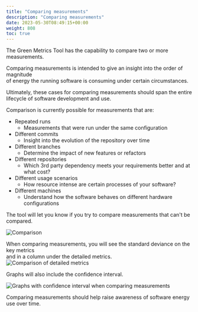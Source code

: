 ```yaml
---
title: "Comparing measurements"
description: "Comparing measurements"
date: 2023-05-30T08:49:15+00:00
weight: 808
toc: true
---
```


The Green Metrics Tool has the capability to compare two or more measurements.

Comparing measurements is intended to give an insight into the order of magnitude  
of energy the running software is consuming under certain circumstances.

Ultimately, these cases for comparing measurements should span the entire  
lifecycle of software development and use.

Comparison is currently possible for measurements that are:

* Repeated runs
  - Measurements that were run under the same configuration
* Different commits
  - Insight into the evolution of the repository over time
* Different branches
  - Determine the impact of new features or refactors
* Different repositories
  - Which 3rd party dependency meets your requirements better and at what cost?
* Different usage scenarios
  - How resource intense are certain processes of your software?
* Different machines
  - Understand how the software behaves on different hardware configurations

The tool will let you know if you try to compare measurements that can't be compared.

<img class="ui centered rounded bordered" src="/img/overview/comparison.webp" alt="Comparison">

When comparing measurements, you will see the standard deviance on the key metrics  
and in a column under the detailed metrics.
<img class="ui centered rounded bordered" src="/img/compare_metrics.webp" alt="Comparison of detailed metrics">

Graphs will also include the confidence interval.

<img class="ui centered rounded bordered" src="/img/overview/compare_charts.webp" alt="Graphs with confidence interval when comparing measurements">

Comparing measurements should help raise awareness of software energy use over time.
